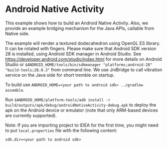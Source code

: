 # Android Native Activity

This example shows how to build an Android Native Activity. Also, we provide an example
bridging mechanism for the Java APIs, callable from Native side.

The example will render a textured dodecahedron using OpenGL ES library. It can be rotated with fingers.
Please make sure that Android SDK version 28 is installed, using Android SDK manager in Android Studio.
See https://developer.android.com/studio/index.html for more details on Android Studio or
`$ANDROID_HOME/tools/bin/sdkmanager "platforms;android-28" "build-tools;28.0.3"` from command line.
We use JniBridge to call vibration service on the Java side for short tremble on startup.

To build use `ANDROID_HOME=<your path to android sdk> ../gradlew assemble`.

Run `$ANDROID_HOME/platform-tools/adb install -r build/outputs/apk/debug/androidNativeActivity-debug.apk`
to deploy the apk on the Android device or emulator (note that only ARM-based devices are currently supported).

Note: If you are importing project to IDEA for the first time, you might need to put `local.properties` file
with the following content:

    sdk.dir=<your path to android sdk>
